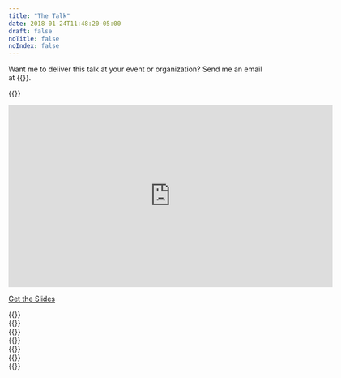 ```yaml
---
title: "The Talk"
date: 2018-01-24T11:48:20-05:00
draft: false
noTitle: false
noIndex: false
---
```


Want me to deliver this talk at your event or organization? Send me an email at {{<email params="subject=The%20Lean%20Web&body=I'm%20interested%20in%20having%20you%20talk%20about%20The%20Lean%20Web%20at%20{{EVENT/ORGANIZATION}}%20on%20{{DATE}}.">}}.

{{<cta for="leanweb-talk">}}

<iframe src="https://player.vimeo.com/video/360577301?color=0088cc&title=0&byline=0&portrait=0" width="640" height="360" frameborder="0" allow="autoplay; fullscreen" allowfullscreen></iframe>

<a class="btn" href="https://speakerdeck.com/cferdinandi/the-lean-web">Get the Slides</a>

<div class="padding-top-large padding-bottom">
	{{<testimonial for="chrisCoyier2" photo="true">}}
</div>

<div class="padding-bottom">
	{{<testimonial for="stevenSlack" photo="true">}}
</div>

<div class="padding-bottom">
	{{<testimonial for="markHowellsMead" photo="true">}}
</div>

<div class="padding-bottom">
	{{<testimonial for="bobHerring" photo="true">}}
</div>

<div class="padding-bottom">
	{{<testimonial for="treyPiepmeier" photo="true">}}
</div>

<div class="padding-bottom">
	{{<testimonial for="barryConlon" photo="true">}}
</div>

<div class="padding-bottom">
	{{<testimonial for="davidWalsh" photo="true">}}
</div>